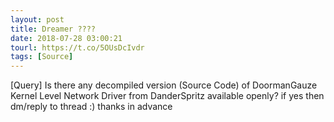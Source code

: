 ```yaml
---
layout: post
title: Dreamer ????
date: 2018-07-28 03:00:21
tourl: https://t.co/5OUsDcIvdr
tags: [Source]
---
```

[Query] Is there any decompiled version (Source Code) of DoormanGauze Kernel Level Network Driver from DanderSpritz available openly? if yes then dm/reply to thread :) thanks in advance